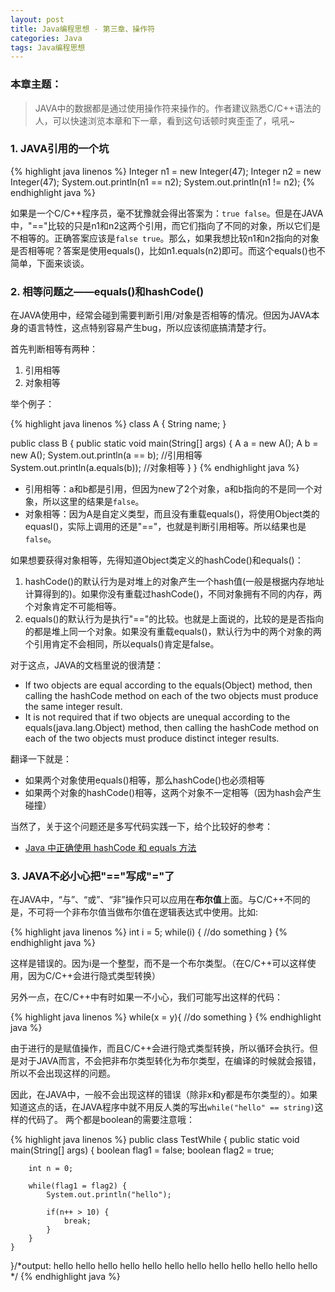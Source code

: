 ```yaml
---
layout: post
title: Java编程思想 - 第三章、操作符
categories: Java
tags: Java编程思想
---
```


### 本章主题：
> JAVA中的数据都是通过使用操作符来操作的。作者建议熟悉C/C++语法的人，可以快速浏览本章和下一章，看到这句话顿时爽歪歪了，吼吼~

### 1. JAVA引用的一个坑

{% highlight java linenos %}
Integer n1 = new Integer(47);
Integer n2 = new Integer(47);
System.out.println(n1 == n2);
System.out.println(n1 != n2);
{% endhighlight java %}

如果是一个C/C++程序员，毫不犹豫就会得出答案为：```true false```。但是在JAVA中，"=="比较的只是n1和n2这两个引用，而它们指向了不同的对象，所以它们是不相等的。正确答案应该是```false true```。那么，如果我想比较n1和n2指向的对象是否相等呢？答案是使用equals()，比如n1.equals(n2)即可。而这个equals()也不简单，下面来谈谈。

### 2. 相等问题之——equals()和hashCode()

在JAVA使用中，经常会碰到需要判断引用/对象是否相等的情况。但因为JAVA本身的语言特性，这点特别容易产生bug，所以应该彻底搞清楚才行。

首先判断相等有两种：

1. 引用相等
2. 对象相等

举个例子：

{% highlight java linenos %}
class A {
    String name;
}

public class B {
    public static void main(String[] args) {
        A a = new A();
        A b = new A();
        System.out.println(a == b);            //引用相等
        System.out.println(a.equals(b));       //对象相等
    }
}
{% endhighlight java %}

* 引用相等：a和b都是引用，但因为new了2个对象，a和b指向的不是同一个对象，所以这里的结果是```false```。
* 对象相等：因为A是自定义类型，而且没有重载equals()，将使用Object类的equasl()，实际上调用的还是"=="，也就是判断引用相等。所以结果也是```false```。

如果想要获得对象相等，先得知道Object类定义的hashCode()和equals()：

1. hashCode()的默认行为是对堆上的对象产生一个hash值(一般是根据内存地址计算得到的)。如果你没有重载过hashCode()，不同对象拥有不同的内存，两个对象肯定不可能相等。
2. equals()的默认行为是执行"=="的比较。也就是上面说的，比较的是是否指向的都是堆上同一个对象。如果没有重载equals()，默认行为中的两个对象的两个引用肯定不会相同，所以equals()肯定是false。

对于这点，JAVA的文档里说的很清楚：

* If two objects are equal according to the equals(Object) method, then calling the hashCode method on each of the two objects must produce the same integer result.
* It is not required that if two objects are unequal according to the equals(java.lang.Object) method, then calling the hashCode method on each of the two objects must produce distinct integer results.

翻译一下就是：

* 如果两个对象使用equals()相等，那么hashCode()也必须相等
* 如果两个对象的hashCode()相等，这两个对象不一定相等（因为hash会产生碰撞）

当然了，关于这个问题还是多写代码实践一下，给个比较好的参考：

* [Java 中正确使用 hashCode 和 equals 方法](http://www.oschina.net/question/82993_75533)

### 3. JAVA不必小心把"=="写成"="了

在JAVA中，“与”、“或”、“非”操作只可以应用在**布尔值**上面。与C/C++不同的是，不可将一个非布尔值当做布尔值在逻辑表达式中使用。比如:

{% highlight java linenos %}
int i = 5;
while(i) {
    //do something
}
{% endhighlight java %}
	
这样是错误的。因为i是一个整型，而不是一个布尔类型。（在C/C++可以这样使用，因为C/C++会进行隐式类型转换）

另外一点，在C/C++中有时如果一不小心，我们可能写出这样的代码：

{% highlight java linenos %}
while(x = y){
//do something
}
{% endhighlight java %}
	
由于进行的是赋值操作，而且C/C++会进行隐式类型转换，所以循环会执行。但是对于JAVA而言，不会把非布尔类型转化为布尔类型，在编译的时候就会报错，所以不会出现这样的问题。

因此，在JAVA中，一般不会出现这样的错误（除非x和y都是布尔类型的）。如果知道这点的话，在JAVA程序中就不用反人类的写出`while("hello" == string)`这样的代码了。
两个都是boolean的需要注意哦：

{% highlight java linenos %}
public class TestWhile {
	public static void main(String[] args) {
		boolean flag1 = false;
		boolean flag2 = true;
		
		int n = 0;
		
		while(flag1 = flag2) {
			System.out.println("hello");
			
			if(n++ > 10) {
				break;
			}
		}
	}
}/*output:
hello
hello
hello
hello
hello
hello
hello
hello
hello
hello
hello
hello
*/
{% endhighlight java %}
